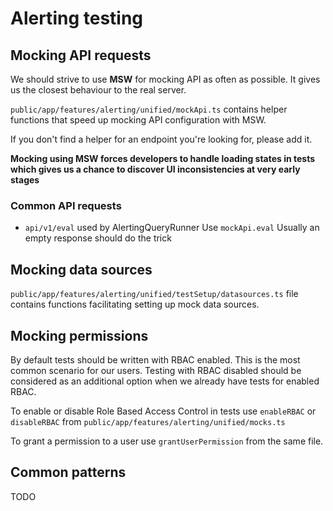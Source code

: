 # Alerting testing

## Mocking API requests

We should strive to use **MSW** for mocking API as often as possible.
It gives us the closest behaviour to the real server.

`public/app/features/alerting/unified/mockApi.ts` contains helper functions that speed up mocking API configuration with MSW.

If you don't find a helper for an endpoint you're looking for, please add it.

**Mocking using MSW forces developers to handle loading states in tests which gives us a chance to discover UI inconsistencies at very early stages**

### Common API requests

- `api/v1/eval` used by AlertingQueryRunner
  Use `mockApi.eval` Usually an empty response should do the trick

## Mocking data sources

`public/app/features/alerting/unified/testSetup/datasources.ts` file contains functions facilitating setting up mock data sources.

## Mocking permissions

By default tests should be written with RBAC enabled. This is the most common scenario for our users.
Testing with RBAC disabled should be considered as an additional option when we already have tests for enabled RBAC.

To enable or disable Role Based Access Control in tests use
`enableRBAC` or `disableRBAC` from `public/app/features/alerting/unified/mocks.ts`

To grant a permission to a user use `grantUserPermission` from the same file.

## Common patterns

TODO
